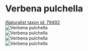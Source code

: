 
Verbena pulchella
=================
  
[iNaturalist taxon id: 79492](https://www.inaturalist.org/taxa/79492)  
![Verbena pulchella](https://inaturalist-open-data.s3.amazonaws.com/photos/32311432/medium.jpeg)  
![Verbena pulchella](https://inaturalist-open-data.s3.amazonaws.com/photos/32311435/medium.jpeg)  
![Verbena pulchella](https://inaturalist-open-data.s3.amazonaws.com/photos/32311432/medium.jpeg)  
![Verbena pulchella](https://inaturalist-open-data.s3.amazonaws.com/photos/32311435/medium.jpeg)